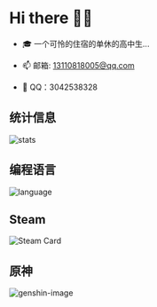 # Hi there 👋🏻

- 🎓 一个可怜的住宿的单休的高中生...

- 📫 邮箱: 13110818005@qq.com
  
- 🐧 QQ：3042538328



## 统计信息
![stats]
## 编程语言
![language]
## Steam
![Steam Card]
## 原神
![genshin-image]



[header]: https://capsule-render.vercel.app/api?type=Waving&color=timeGradient&height=120&text=Cai(ACaiCat)&fontSize=45
[moe-counter]: https://count.getloli.com/get/@ACaiCat?theme=rule34

[stats]: https://github-readme-stats.vercel.app/api?username=ACaiCat&locale=cn&show_icons=true&include_all_commits=true&theme=transparent&hide_border=true
[language]: https://github-readme-stats.vercel.app/api/top-langs?username=ACaiCat&locale=cn&show_icons=true&theme=transparent&card_width=470&hide_border=true

[genshin-image]: https://genshin-card.himiku.com/rand/354435533.png

[Steam Card]:https://card.yuy1n.io/card/76561198944480119/dark,badge,group,bg-game
